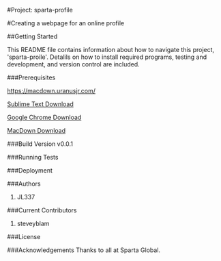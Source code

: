 #Project: sparta-profile

#Creating a webpage for an online profile

##Getting Started

This README file contains information about how to navigate this project, 'sparta-proile'. Detalils on how to install required programs, testing and development, and version control are included.

###Prerequisites

https://macdown.uranusjr.com/

[Sublime Text Download](https://www.sublimetext.com/3)

[Google Chrome Download](https://support.google.com/chrome/answer/95346?co=GENIE.Platform%3DDesktop&hl=en)

[MacDown Download](https://macdown.uranusjr.com/)

###Build Version
v0.0.1

###Running Tests

###Deployment

###Authors
1. JL337

###Current Contributors
1. steveyblam

###License

###Acknowledgements
Thanks to all at Sparta Global.